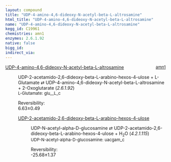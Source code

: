 ```yaml
---
layout: compound
title: "UDP-4-amino-4,6-dideoxy-N-acetyl-beta-L-altrosamine"
html_title: "UDP-4-amino-4,6-dideoxy-N-acetyl-beta-L-altrosamine"
name: "UDP-4-amino-4,6-dideoxy-N-acetyl-beta-L-altrosamine"
kegg_id: C19961
chemistries: amn1
enzymes: 2.6.1.92
native: false
bigg_id: 
indirect_via: 
---
```

<dl><dt class='rs-product'><a href='/compounds/C19961' class='link-dark' data-bs-toggle='tooltip' data-bs-html='true' data-bs-title='KEGG: C19961'>UDP-4-amino-4,6-dideoxy-N-acetyl-beta-L-altrosamine</a><span style='float: right; max-width: 40%'><a href='/chemistries/amn1' class='link-dark opacity-50' style='font-size: small; word-wrap: anywhere;'>amn1</a></span></dt><dd><p>UDP-2-acetamido-2,6-dideoxy-beta-L-arabino-hexos-4-ulose + L-Glutamate &#8644; UDP-4-amino-4,6-dideoxy-N-acetyl-beta-L-altrosamine + 2-Oxoglutarate (<i>2.6.1.92</i>)<br /><span style='font-size: small;'><span data-bs-toggle='tooltip' data-bs-html='true' data-bs-title='KEGG: C00025'>L-Glutamate</span>: glu__L_c</span><br /><div class="reversibility_info">Reversibility: <div class="progress"><div class="progress-bar bg-success" role="progressbar" style="width: 0%" aria-valuenow="0" aria-valuemin="0" aria-valuemax="100"></div></div><span>6.63&plusmn;0.49</span><div class="progress"><div class="progress-bar bg-danger" role="progressbar" style="width: 66.31%" aria-valuenow="6.630746339967421" aria-valuemin="0" aria-valuemax="10"></div><div class="progress-bar bg-warning" role="progressbar" style="width: 4.89%" aria-valuenow="6.630746339967421" aria-valuemin="0" aria-valuemax="10"></div></div></div></p><dl><dt><a href='/compounds/C19823' class='link-dark' data-bs-toggle='tooltip' data-bs-html='true' data-bs-title='KEGG: C19823'>UDP-2-acetamido-2,6-dideoxy-beta-L-arabino-hexos-4-ulose</a><span style='float: right; max-width: 40%'><a href='/chemistries/None' class='link-dark opacity-50' style='font-size: small; word-wrap: anywhere;'></a></span></dt><dd><p>UDP-N-acetyl-alpha-D-glucosamine &#8644; UDP-2-acetamido-2,6-dideoxy-beta-L-arabino-hexos-4-ulose + H<sub>2</sub>O (<i>4.2.1.115</i>)<br /><span style='font-size: small;'><span data-bs-toggle='tooltip' data-bs-html='true' data-bs-title='KEGG: C00043'>UDP-N-acetyl-alpha-D-glucosamine</span>: uacgam_c</span><br /><div class="reversibility_info">Reversibility: <div class="progress" style="flex-direction: row-reverse;"><div class="progress-bar bg-success" role="progressbar" style="width: 256.81%" aria-valuenow="-25.680593021794156" aria-valuemin="0" aria-valuemax="10"></div></div><span>-25.68&plusmn;1.37</span><div class="progress"><div class="progress-bar bg-danger" role="progressbar" style="width: 0%" aria-valuenow="-25.680593021794156" aria-valuemin="0" aria-valuemax="10"></div></div></div></p><dl></dl></dd></dl></dd></dl>